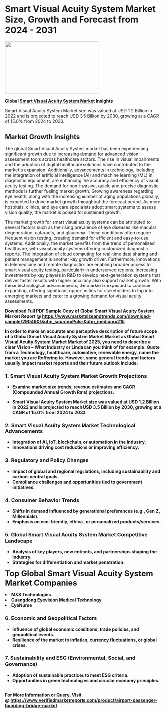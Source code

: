 <H1>Smart Visual Acuity System Market Size, Growth and Forecast from 2024 - 2031</H1><img class="aligncenter size-medium wp-image-584254" src="https://thirdeyenews.in/wp-content/uploads/2024/09/Global-Market-Research-300x168.jpeg" alt="" width="300" height="168" /><p><strong>Global&nbsp;<a href="https://www.marketsizeandtrends.com/download-sample/290490/&amp;utm_source=Pulse&amp;utm_medium=215">Smart Visual Acuity System Market</a> Insights</strong></p><p>Smart Visual Acuity System Market size was valued at USD 1.2 Billion in 2022 and is projected to reach USD 3.5 Billion by 2030, growing at a CAGR of 15.0% from 2024 to 2030.</p><p><h2>Market Growth Insights</h2> <p>The global Smart Visual Acuity System market has been experiencing significant growth due to increasing demand for advanced vision assessment tools across healthcare sectors. The rise in visual impairments and the adoption of digital healthcare solutions have contributed to the market's expansion. Additionally, advancements in technology, including the integration of artificial intelligence (AI) and machine learning (ML) in diagnostic equipment, are enhancing the accuracy and efficiency of visual acuity testing. The demand for non-invasive, quick, and precise diagnostic methods is further fueling market growth. Growing awareness regarding eye health, along with the increasing number of aging populations globally, is expected to drive market growth throughout the forecast period. As more hospitals, clinics, and eye care specialists adopt smart systems to assess vision quality, the market is poised for sustained growth.</p> <p><strong></strong></p> <p>The market growth for smart visual acuity systems can be attributed to several factors such as the rising prevalence of eye diseases like macular degeneration, cataracts, and glaucoma. These conditions often require frequent vision testing, creating demand for efficient and easy-to-use systems. Additionally, the market benefits from the trend of personalized healthcare, with visual acuity systems offering customized diagnostic reports. The integration of cloud computing for real-time data sharing and patient management is another key growth driver. Furthermore, innovations in telemedicine and remote diagnostics are enabling broader access to smart visual acuity testing, particularly in underserved regions. Increasing investments by key players in R&D to develop next-generation systems that deliver faster results with higher accuracy also support market growth. With these technological advancements, the market is expected to continue expanding, offering significant opportunities for stakeholders to tap into emerging markets and cater to a growing demand for visual acuity assessments.</p> <p><strong></p><p><span class=""><strong>Download Full PDF Sample Copy of Global Smart Visual Acuity System Market Report</strong> @ <a href="https://www.marketsizeandtrends.com/download-sample/290490/&amp;utm_source=Pulse&amp;utm_medium=215" target="_blank">https://www.marketsizeandtrends.com/download-sample/290490/&amp;utm_source=Pulse&amp;utm_medium=215</a></span></p><p>In order to make an accurate and perceptive description of future scope of a Global&nbsp;Smart Visual Acuity System Market Market as Global&nbsp;Smart Visual Acuity System Market Market of 2025, you need to describe a clear Vision &ndash; What Industry or Linda can you think of for example: Quote from a Technology, healthcare, automotive, renewable energy, name the market you are Reffering to. However, some general trends and factors usually impact market reports and their future outlook include:</p><h3>1.&nbsp;<strong>Smart Visual Acuity System Market Growth Projections</strong></h3><ul><li>Examine market size trends, revenue estimates and CAGR (Compounded Annual Growth Rate) projections.</li><li><p>Smart Visual Acuity System Market size was valued at USD 1.2 Billion in 2022 and is projected to reach USD 3.5 Billion by 2030, growing at a CAGR of 15.0% from 2024 to 2030.</p></li></ul><h3>2.&nbsp;<strong>Smart Visual Acuity System Market Technological Advancements</strong></h3><ul><li>Integration of AI, IoT, blockchain, or automation in the industry.</li><li>Innovations driving cost reductions or improving efficiency.</li></ul><h3>3.&nbsp;<strong>Regulatory and Policy Changes</strong></h3><ul><li>Impact of global and regional regulations, including sustainability and carbon-neutral goals.</li><li>Compliance challenges and opportunities tied to government initiatives.</li></ul><h3>4.&nbsp;<strong>Consumer Behavior Trends</strong></h3><ul><li>Shifts in demand influenced by generational preferences (e.g., Gen Z, Millennials).</li><li>Emphasis on eco-friendly, ethical, or personalized products/services.</li></ul><h3>5.&nbsp;<strong>Global Smart Visual Acuity System Market Competitive Landscape</strong></h3><ul><li>Analysis of key players, new entrants, and partnerships shaping the industry.</li><li>Strategies for differentiation and market penetration.</li></ul><p data-pm-slice="1 1 []"><span style="color: inherit; font-family: inherit; font-size: 25px;">Top Global Smart Visual Acuity System Market Companies</span></p><div class="" data-test-id=""><p><li>M&S Technologies</li><li> Guangdong Eyevision Medical Technology</li><li> EyeNurse</li></p></div><h3>6.&nbsp;<strong>Economic and Geopolitical Factors</strong></h3><ul><li>Influence of global economic conditions, trade policies, and geopolitical events.</li><li>Resilience of the market to inflation, currency fluctuations, or global crises.</li></ul><h3>7.&nbsp;<strong>Sustainability and ESG (Environmental, Social, and Governance)</strong></h3><ul><li>Adoption of sustainable practices to meet ESG criteria.</li><li>Opportunities in green technologies and circular economy principles.</li></ul><h2><strong style="font-size: 14px;">For More Information or Query, Visit @&nbsp;</strong><a style="background-color: #ffffff; font-size: 14px;" href="https://www.marketsizeandtrends.com/report/smart-visual-acuity-system-market/" target="_blank">https://www.verifiedmarketreports.com/product/airport-passenger-boarding-bridge-market</a></h2>
